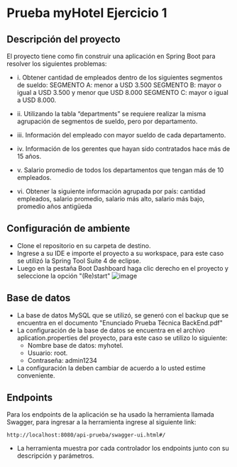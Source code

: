 # Prueba myHotel Ejercicio 1



## Descripción del proyecto

El proyecto tiene como fin construir una aplicación en Spring Boot para resolver los siguientes problemas:

- i. Obtener cantidad de empleados dentro de los siguientes segmentos de
sueldo:
SEGMENTO A: menor a USD 3.500
SEGMENTO B: mayor o igual a USD 3.500 y menor que USD 8.000
SEGMENTO C: mayor o igual a USD 8.000.

- ii. Utilizando la tabla “departments” se requiere realizar la misma agrupación
de segmentos de sueldo, pero por departamento.

- iii. Información del empleado con mayor sueldo de cada departamento.

- iv. Información de los gerentes que hayan sido contratados hace más de 15
años.

- v. Salario promedio de todos los departamentos que tengan más de 10
empleados.

- vi. Obtener la siguiente información agrupada por país: cantidad empleados,
salario promedio, salario más alto, salario más bajo, promedio años
antigüeda

## Configuración de ambiente

- Clone el repositorio en su carpeta de destino.
- Ingrese a su IDE e importe el proyecto a su workspace, para este caso se utilizó la Spring Tool Suite 4 de eclipse.
- Luego en la pestaña Boot Dashboard haga clic derecho en el proyecto y seleccione la opción "(Re)start"
![image](https://user-images.githubusercontent.com/19580361/164142856-6d56561f-3e26-4a96-bc1b-efe1f4b1ec85.png)


## Base de datos
- La base de datos MySQL que se utilizó, se generó con el backup que se encuentra en el documento "Enunciado Prueba Técnica BackEnd.pdf" 
- La configuración de la base de datos se encuentra en el archivo aplication.properties del proyecto, para este caso se utilizo lo siguiente:
  - Nombre base de datos: myhotel.
  - Usuario: root.
  - Contraseña: admin1234
- La configuración la deben cambiar de acuerdo a lo usted estime conveniente.


## Endpoints

Para los endpoints de la aplicación se ha usado la herramienta llamada Swagger, para ingresar a la herramienta ingrese al siguiente link:
```
http://localhost:8080/api-prueba/swagger-ui.html#/
```
- La herramienta muestra por cada controlador los endpoints junto con su descripción y parámetros.


